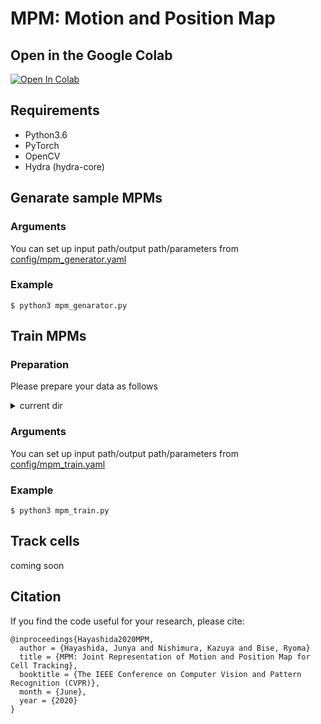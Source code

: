 # MPM: Motion and Position Map 

## Open in the Google Colab
[![Open In Colab](https://colab.research.google.com/assets/colab-badge.svg)](https://githubtocolab.com/mberkay0/MPM/blob/master/Motion_and_Position_Map.ipynb)

## Requirements

- Python3.6
- PyTorch
- OpenCV
- Hydra (hydra-core)
## Genarate sample MPMs
### Arguments
You can set up input path/output path/parameters from 
[config/mpm_generator.yaml](https://github.com/JunyaHayashida/MPM/blob/master/config/mpm_generator.yaml)
### Example
```
$ python3 mpm_genarator.py
```

## Train MPMs
### Preparation
Please prepare your data as follows

<details><summary>current dir</summary><div>

```
./data
    ├── train_imgs
    │   ├── sequenceA                      # Arbitrary sequence name
    │   │   ├── 0000.png                   # Frame index with '0' characters padded to the left
    │   │   ├── 0001.png
    │   │   ├── :
    │   │   └── number of frames -1.png
    │   └── sequenceB, C, D, ...           # In case of using 2 or more sequences
    │       ├── 0000.png
    │       ├── 0001.png
    │       ├── :
    │       └── number of frames -1.png
    ├── train_mpms
    │   ├── sequenceA                      # Sequence name on train_imgs/*
    │   │   ├── n                          # Arbitrary frame-interval of MPM with '0' characters padded to the left
    │   │   │   ├── 0000.npy               # n/0000.npy is MPM between "frame 0" and "frame 0 + n"
    │   │   │   ├── 0001.npy
    │   │   │   ├── :
    │   │   │   └── number of frames -1 -n.npy
    │   │   └── m                          # In case of using 2 or more frame-intervals of MPM
    │   │       ├── 0000.npy               # m/0000.npy is MPM between "frame 0" and "frame 0 + m"
    │   │       ├── 0001.npy
    │   │       ├── :
    │   │       └── number of frames -1 -m.npy
    │   └── sequenceB, C, D, ...
    │               (Same structure of train_mpms/sequenceA/*)
    ├── eval_imgs
    │       (Same structure of train_imgs. Without eval_img, part of train_img is used for evaluation)
    └── eval_mpms
            (Same structure of train_mpms)
```
</div></details>

### Arguments
You can set up input path/output path/parameters from 
[config/mpm_train.yaml](https://github.com/JunyaHayashida/MPM/blob/master/config/mpm_train.yaml)

### Example   
```
$ python3 mpm_train.py
```
## Track cells
coming soon

## Citation
If you find the code useful for your research, please cite:
```
@inproceedings{Hayashida2020MPM,
  author = {Hayashida, Junya and Nishimura, Kazuya and Bise, Ryoma}
  title = {MPM: Joint Representation of Motion and Position Map for Cell Tracking},
  booktitle = {The IEEE Conference on Computer Vision and Pattern Recognition (CVPR)},
  month = {June},
  year = {2020}
}
```

